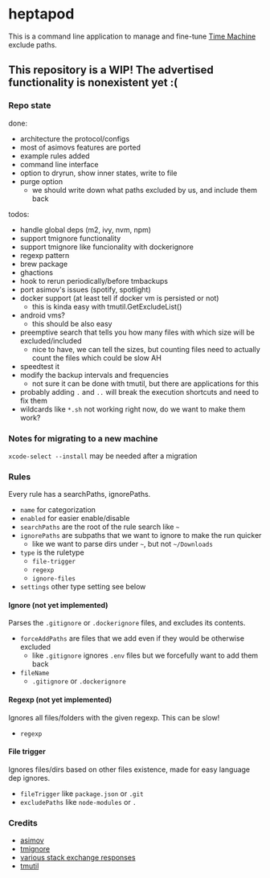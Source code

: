# heptapod

This is a command line application to manage and fine-tune
[Time Machine](https://support.apple.com/en-us/HT201250) exclude paths.

## This repository is a WIP! The advertised functionality is nonexistent yet :(

### Repo state
done:
 - architecture the protocol/configs
 - most of asimovs features are ported
 - example rules added
 - command line interface
 - option to dryrun, show inner states, write to file
 - purge option
   - we should write down what paths excluded by us, and include them back

todos:
 - handle global deps (m2, ivy, nvm, npm) 
 - support tmignore functionality
 - support tmignore like funcionality with dockerignore
 - regexp pattern
 - brew package
 - ghactions
 - hook to rerun periodically/before tmbackups
 - port asimov's issues (spotify, spotlight)
 - docker support (at least tell if docker vm is persisted or not)
   - this is kinda easy with tmutil.GetExcludeList() 
 - android vms?
   - this should be also easy
 - preemptive search that tells you how many files with which size will be excluded/included
   - nice to have, we can tell the sizes, but counting files need to actually count the files which could be slow AH 
 - speedtest it
 - modify the backup intervals and frequencies
   - not sure it can be done with tmutil, but there are applications for this 
 - probably adding `.` and `..` will break the execution shortcuts and need to fix them
 - wildcards like `*.sh` not working right now, do we want to make them work?

### Notes for migrating to a new machine
`xcode-select --install` may be needed after a migration

### Rules
Every rule has a searchPaths, ignorePaths.
 - `name` for categorization
 - `enabled` for easier enable/disable
 - `searchPaths` are the root of the rule search like `~`
 - `ignorePaths` are subpaths that we want to ignore to make the run quicker
   - like we want to parse dirs under `~`, but not `~/Downloads`
 - `type` is the ruletype
   - `file-trigger`
   - `regexp`
   - `ignore-files`
 - `settings` other type setting see below

#### Ignore (not yet implemented)
Parses the `.gitignore` or `.dockerignore` files, and excludes its contents.
 - `forceAddPaths` are files that we add even if they would be otherwise excluded
   - like `.gitignore` ignores `.env` files but we forcefully want to add them back 
 - `fileName`
   - `.gitignore` or `.dockerignore`

#### Regexp (not yet implemented)
Ignores all files/folders with the given regexp. This can be slow!
 - `regexp`

#### File trigger
Ignores files/dirs based on other files existence, made for easy language dep ignores.
 - `fileTrigger` like `package.json` or `.git`
 - `excludePaths` like `node-modules` or `.`

### Credits
 - [asimov](https://github.com/stevegrunwell/asimov)
 - [tmignore](https://github.com/samuelmeuli/tmignore)
 - [various stack exchange responses](https://superuser.com/questions/1161038/exclude-folders-by-regex-from-time-machine-backup)
 - [tmutil](https://ss64.com/osx/tmutil.html)
